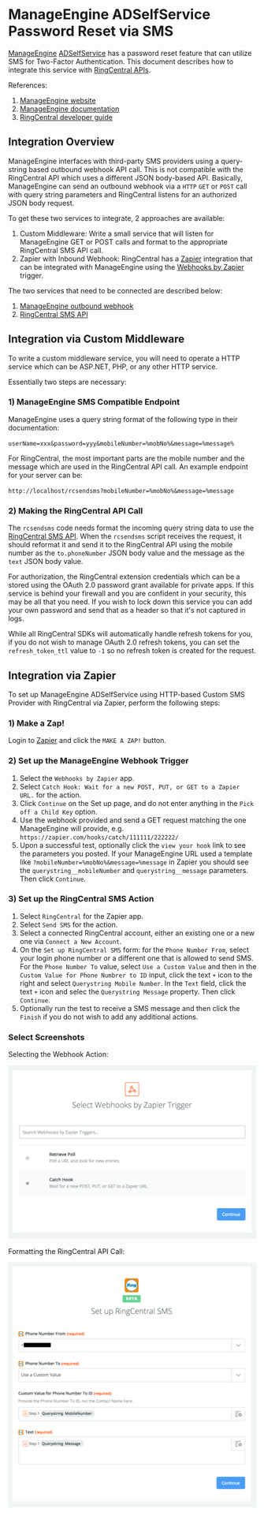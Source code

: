 # ManageEngine ADSelfService Password Reset via SMS

[ManageEngine](https://www.manageengine.com) [ADSelfService](https://www.manageengine.com/products/self-service-password/) has a password reset feature that can utilize SMS for Two-Factor Authentication. This document describes how to integrate this service with [RingCentral APIs](https://developer.ringcentral.com/).

References:

1. [ManageEngine website](https://www.manageengine.com/products/self-service-password/sms-email-user-id-authentication.html)
1. [ManageEngine documentation](https://www.manageengine.com/products/self-service-password/help/admin-guide/Admin/server-settings/sms-server-settings.html)
1. [RingCentral developer guide](https://developer.ringcentral.com/api-docs/latest/index.html#!#RefSMSMessages.html)

## Integration Overview

ManageEngine interfaces with third-party SMS providers using a query-string based outbound webhook API call. This is not compatible with the RingCentral API which uses a different JSON body-based API. Basically, ManageEngine can send an outbound webhook via a `HTTP` `GET` or `POST` call with query string parameters and RingCentral listens for an authorized JSON body request.

To get these two services to integrate, 2 approaches are available:

1. Custom Middleware: Write a small service that will listen for ManageEngine GET or POST calls and format to the appropriate RingCentral SMS API call.
2. Zapier with Inbound Webhook: RingCentral has a [Zapier](https://zapier.com) integration that can be integrated with ManageEngine using the [Webhooks by Zapier](https://zapier.com/zapbook/webhook/) trigger.

The two services that need to be connected are described below:

1. [ManageEngine outbound webhook](https://www.manageengine.com/products/self-service-password/help/admin-guide/Admin/server-settings/sms-server-settings.html)
2. [RingCentral SMS API](https://developer.ringcentral.com/api-docs/latest/index.html#!#RefSMSMessages.html)

## Integration via Custom Middleware

To write a custom middleware service, you will need to operate a HTTP service which can be ASP.NET, PHP, or any other HTTP service.

Essentially two steps are necessary:

### 1) ManageEngine SMS Compatible Endpoint

ManageEngine uses a query string format of the following type in their documentation:

`userName=xxx&password=yyy&mobileNumber=%mobNo%&message=%message%`

For RingCentral, the most important parts are the mobile number and the message which are used in the RingCentral API call. An example endpoint for your server can be:

`http://localhost/rcsendsms?mobileNumber=%mobNo%&message=%message`

### 2) Making the RingCentral API Call

The `rcsendsms` code needs format the incoming query string data to use the [RingCentral SMS API](https://developer.ringcentral.com/api-docs/latest/index.html#!#RefSMSMessages.html). When the `rcsendsms` script receives the request, it should reformat it and send it to the RingCentral API using the mobile number as the `to.phoneNumber` JSON body value and the message as the `text` JSON body value.

For authorization, the RingCentral extension credentials which can be a stored using the OAuth 2.0 password grant available for private apps. If this service is behind your firewall and you are confident in your security, this may be all that you need. If you wish to lock down this service you can add your own password and send that as a header so that it's not captured in logs.

While all RingCentral SDKs will automatically handle refresh tokens for you, if you do not wish to manage OAuth 2.0 refresh tokens, you can set the `refresh_token_ttl` value to `-1` so no refresh token is created for the request.

## Integration via Zapier

To set up ManageEngine ADSelfService using HTTP-based Custom SMS Provider with RingCentral via Zapier, perform the following steps:

### 1) Make a Zap!

Login to [Zapier](https://zapier.com) and click the `MAKE A ZAP!` button.

### 2) Set up the ManageEngine Webhook Trigger

1. Select the `Webhooks by Zapier` app.
1. Select `Catch Hook: Wait for a new POST, PUT, or GET to a Zapier URL.` for the action.
1. Click `Continue` on the Set up page, and do not enter anything in the `Pick off a Child Key` option.
1. Use the webhook provided and send a GET request matching the one ManageEngine will provide, e.g. `https://zapier.com/hooks/catch/111111/222222/`
1. Upon a successful test, optionally click the `view your hook` link to see the parameters you posted. If your ManageEngine URL used a template like `?mobileNumber=%mobNo%&message=%message` in Zapier you should see the `querystring__mobileNumber` and `querystring__message` parameters. Then click `Continue`.

### 3) Set up the RingCentral SMS Action

1. Select `RingCentral` for the Zapier app.
2. Select `Send SMS` for the action.
3. Select a connected RingCentral account, either an existing one or a new one via `Connect a New Account`.
4. On the `Set up RingCentral SMS` form: for the `Phone Number From`, select your login phone number or a different one that is allowed to send SMS. For the `Phone Number To` value, select `Use a Custom Value` and then in the `Custom Value for Phone Numbrer to ID` input, click the text `+` icon to the right and select `Querystring Mobile Number`. In the `Text` field, click the text `+` icon and selec the `Querystring Message` property. Then click `Continue`.
5. Optionally run the test to receive a SMS message and then click the `Finish` if you do not wish to add any additional actions.

### Select Screenshots

Selecting the Webhook Action:

![Selecting the Webhook Action](zapier_manageengine_ringcentral_01.png)

Formatting the RingCentral API Call:

![Formatting the RingCentral API Call](zapier_manageengine_ringcentral_02.png)
